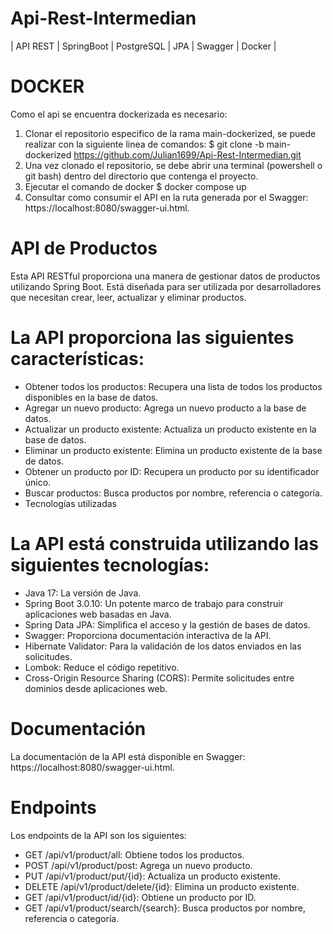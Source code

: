 # Api-Rest-Intermedian
| API REST |  SpringBoot | PostgreSQL | JPA | Swagger | Docker |

# DOCKER

Como el api se encuentra dockerizada es necesario:

1) Clonar el repositorio especifico de la rama main-dockerized, se puede realizar con la siguiente linea de comandos:
   $ git clone -b main-dockerized https://github.com/Julian1699/Api-Rest-Intermedian.git
2) Una vez clonado el repositorio, se debe abrir una terminal (powershell o git bash) dentro del directorio que contenga el proyecto.
3) Ejecutar el comando de docker $ docker compose up
4) Consultar como consumir el API en la ruta generada por el Swagger: https://localhost:8080/swagger-ui.html.
   
# API de Productos

Esta API RESTful proporciona una manera de gestionar datos de productos utilizando Spring Boot. Está diseñada para ser utilizada por desarrolladores que necesitan crear, leer, actualizar y eliminar productos.

# La API proporciona las siguientes características:

- Obtener todos los productos: Recupera una lista de todos los productos disponibles en la base de datos.
- Agregar un nuevo producto: Agrega un nuevo producto a la base de datos.
- Actualizar un producto existente: Actualiza un producto existente en la base de datos.
- Eliminar un producto existente: Elimina un producto existente de la base de datos.
- Obtener un producto por ID: Recupera un producto por su identificador único.
- Buscar productos: Busca productos por nombre, referencia o categoría.
- Tecnologías utilizadas

# La API está construida utilizando las siguientes tecnologías:

- Java 17: La versión de Java.
- Spring Boot 3.0.10: Un potente marco de trabajo para construir aplicaciones web basadas en Java.
- Spring Data JPA: Simplifica el acceso y la gestión de bases de datos.
- Swagger: Proporciona documentación interactiva de la API.
- Hibernate Validator: Para la validación de los datos enviados en las solicitudes.
- Lombok: Reduce el código repetitivo.
- Cross-Origin Resource Sharing (CORS): Permite solicitudes entre dominios desde aplicaciones web.

# Documentación

La documentación de la API está disponible en Swagger: https://localhost:8080/swagger-ui.html.

# Endpoints

Los endpoints de la API son los siguientes:

- GET /api/v1/product/all: Obtiene todos los productos.
- POST /api/v1/product/post: Agrega un nuevo producto.
- PUT /api/v1/product/put/{id}: Actualiza un producto existente.
- DELETE /api/v1/product/delete/{id}: Elimina un producto existente.
- GET /api/v1/product/id/{id}: Obtiene un producto por ID.
- GET /api/v1/product/search/{search}: Busca productos por nombre, referencia o categoría.


